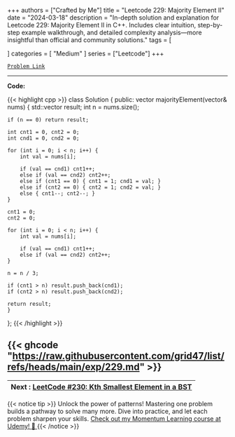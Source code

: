 
+++
authors = ["Crafted by Me"]
title = "Leetcode 229: Majority Element II"
date = "2024-03-18"
description = "In-depth solution and explanation for Leetcode 229: Majority Element II in C++. Includes clear intuition, step-by-step example walkthrough, and detailed complexity analysis—more insightful than official and community solutions."
tags = [
    
]
categories = [
    "Medium"
]
series = ["Leetcode"]
+++



[`Problem Link`](https://leetcode.com/problems/majority-element-ii/description/)

---

**Code:**

{{< highlight cpp >}}
class Solution {
public:
    vector<int> majorityElement(vector<int>& nums) {
            std::vector<int> result;
    int n = nums.size();

    if (n == 0) return result;

    int cnt1 = 0, cnt2 = 0;
    int cnd1 = 0, cnd2 = 0;

    for (int i = 0; i < n; i++) {
        int val = nums[i];

        if (val == cnd1) cnt1++;
        else if (val == cnd2) cnt2++;
        else if (cnt1 == 0) { cnt1 = 1; cnd1 = val; }
        else if (cnt2 == 0) { cnt2 = 1; cnd2 = val; }
        else { cnt1--; cnt2--; }
    }

    cnt1 = 0;
    cnt2 = 0;

    for (int i = 0; i < n; i++) {
        int val = nums[i];

        if (val == cnd1) cnt1++;
        else if (val == cnd2) cnt2++;
    }

    n = n / 3;

    if (cnt1 > n) result.push_back(cnd1);
    if (cnt2 > n) result.push_back(cnd2);

    return result;
    }
};
{{< /highlight >}}

{{< ghcode "https://raw.githubusercontent.com/grid47/list/refs/heads/main/exp/229.md" >}}
---

| Next : [LeetCode #230: Kth Smallest Element in a BST](https://grid47.xyz/posts/leetcode_230) |
| --- |
{{< notice tip >}}
Unlock the power of patterns! Mastering one problem builds a pathway to solve many more. Dive into practice, and let each problem sharpen your skills. [Check out my Momentum Learning course at Udemy! 🚀 ](https://www.udemy.com/course/algorithms-and-data-structures-in-cpp/)
{{< /notice >}}

